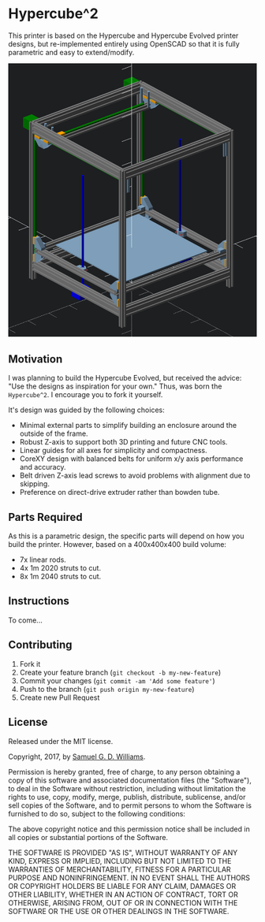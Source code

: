 # Hypercube^2

This printer is based on the Hypercube and Hypercube Evolved printer designs, but re-implemented entirely using OpenSCAD so that it is fully parametric and easy to extend/modify.

![3D render of printer](printer.png)

## Motivation

I was planning to build the Hypercube Evolved, but received the advice: "Use the designs as inspiration for your own." Thus, was born the `Hypercube^2`. I encourage you to fork it yourself.

It's design was guided by the following choices:

- Minimal external parts to simplify building an enclosure around the outside of the frame.
- Robust Z-axis to support both 3D printing and future CNC tools.
- Linear guides for all axes for simplicity and compactness.
- CoreXY design with balanced belts for uniform x/y axis performance and accuracy.
- Belt driven Z-axis lead screws to avoid problems with alignment due to skipping.
- Preference on direct-drive extruder rather than bowden tube.

## Parts Required

As this is a parametric design, the specific parts will depend on how you build the printer. However, based on a 400x400x400 build volume:

- 7x linear rods.
- 4x 1m 2020 struts to cut.
- 8x 1m 2040 struts to cut.

## Instructions

To come...

## Contributing

1. Fork it
2. Create your feature branch (`git checkout -b my-new-feature`)
3. Commit your changes (`git commit -am 'Add some feature'`)
4. Push to the branch (`git push origin my-new-feature`)
5. Create new Pull Request

## License

Released under the MIT license.

Copyright, 2017, by [Samuel G. D. Williams](http://www.codeotaku.com/samuel-williams).

Permission is hereby granted, free of charge, to any person obtaining a copy
of this software and associated documentation files (the "Software"), to deal
in the Software without restriction, including without limitation the rights
to use, copy, modify, merge, publish, distribute, sublicense, and/or sell
copies of the Software, and to permit persons to whom the Software is
furnished to do so, subject to the following conditions:

The above copyright notice and this permission notice shall be included in
all copies or substantial portions of the Software.

THE SOFTWARE IS PROVIDED "AS IS", WITHOUT WARRANTY OF ANY KIND, EXPRESS OR
IMPLIED, INCLUDING BUT NOT LIMITED TO THE WARRANTIES OF MERCHANTABILITY,
FITNESS FOR A PARTICULAR PURPOSE AND NONINFRINGEMENT. IN NO EVENT SHALL THE
AUTHORS OR COPYRIGHT HOLDERS BE LIABLE FOR ANY CLAIM, DAMAGES OR OTHER
LIABILITY, WHETHER IN AN ACTION OF CONTRACT, TORT OR OTHERWISE, ARISING FROM,
OUT OF OR IN CONNECTION WITH THE SOFTWARE OR THE USE OR OTHER DEALINGS IN
THE SOFTWARE.